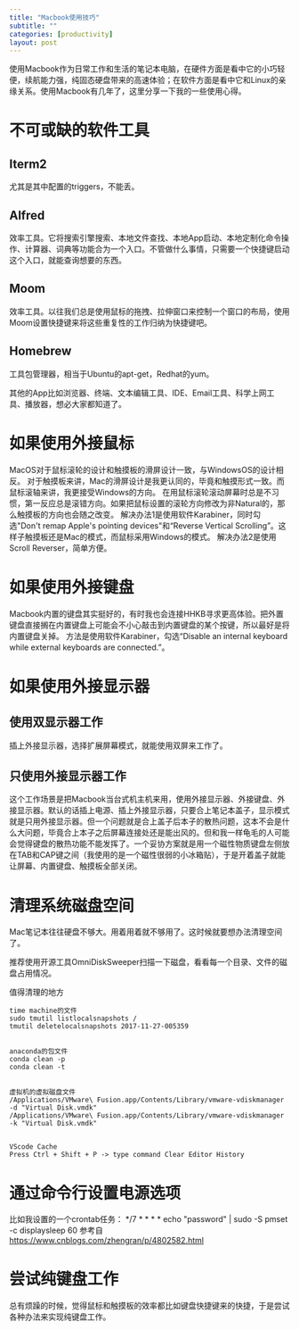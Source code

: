 ```yaml
---
title: "Macbook使用技巧"
subtitle: ""
categories: [productivity]
layout: post
---
```

使用Macbook作为日常工作和生活的笔记本电脑，在硬件方面是看中它的小巧轻便，续航能力强，纯固态硬盘带来的高速体验；在软件方面是看中它和Linux的亲缘关系。使用Macbook有几年了，这里分享一下我的一些使用心得。


# 不可或缺的软件工具

## Iterm2

尤其是其中配置的triggers，不能丢。

## Alfred

效率工具。它将搜索引擎搜索、本地文件查找、本地App启动、本地定制化命令操作、计算器、词典等功能合为一个入口。不管做什么事情，只需要一个快捷键启动这个入口，就能查询想要的东西。

## Moom

效率工具。以往我们总是使用鼠标的拖拽、拉伸窗口来控制一个窗口的布局，使用Moom设置快捷键来将这些重复性的工作归纳为快捷键吧。

## Homebrew

工具包管理器，相当于Ubuntu的apt-get，Redhat的yum。

其他的App比如浏览器、终端、文本编辑工具、IDE、Email工具、科学上网工具、播放器，想必大家都知道了。




# 如果使用外接鼠标

MacOS对于鼠标滚轮的设计和触摸板的滑屏设计一致，与WindowsOS的设计相反。
对于触摸板来讲，Mac的滑屏设计是我更认同的，毕竟和触摸形式一致。而鼠标滚轴来讲，我更接受Windows的方向。
在用鼠标滚轮滚动屏幕时总是不习惯，第一反应总是滚错方向。如果把鼠标设置的滚轮方向修改为非Natural的，那么触摸板的方向也会随之改变。
解决办法1是使用软件Karabiner，同时勾选"Don't remap Apple's pointing devices"和“Reverse Vertical Scrolling”。这样子触摸板还是Mac的模式，而鼠标采用Windows的模式。
解决办法2是使用Scroll Reverser，简单方便。


# 如果使用外接键盘

Macbook内置的键盘其实挺好的，有时我也会连接HHKB寻求更高体验。把外置键盘直接搁在内置键盘上可能会不小心敲击到内置键盘的某个按键，所以最好是将内置键盘关掉。
方法是使用软件Karabiner，勾选“Disable an internal keyboard while external keyboards are connected.”。



# 如果使用外接显示器

## 使用双显示器工作

插上外接显示器，选择扩展屏幕模式，就能使用双屏来工作了。

## 只使用外接显示器工作

这个工作场景是把Macbook当台式机主机来用，使用外接显示器、外接键盘、外接显示器。默认的话插上电源、插上外接显示器，只要合上笔记本盖子，显示模式就是只用外接显示器。但一个问题就是合上盖子后本子的散热问题，这本不会是什么大问题，毕竟合上本子之后屏幕连接处还是能出风的。但和我一样龟毛的人可能会觉得键盘的散热功能不能发挥了。一个妥协方案就是用一个磁性物质键盘左侧放在TAB和CAP键之间（我使用的是一个磁性很弱的小冰箱贴），于是开着盖子就能让屏幕、内置键盘、触摸板全部关闭。




# 清理系统磁盘空间

Mac笔记本往往硬盘不够大。用着用着就不够用了。这时候就要想办法清理空间了。

推荐使用开源工具OmniDiskSweeper扫描一下磁盘，看看每一个目录、文件的磁盘占用情况。


值得清理的地方

    time machine的文件
    sudo tmutil listlocalsnapshots /
    tmutil deletelocalsnapshots 2017-11-27-005359


    anaconda的包文件
    conda clean -p
    conda clean -t


    虚拟机的虚拟磁盘文件
    /Applications/VMware\ Fusion.app/Contents/Library/vmware-vdiskmanager -d "Virtual Disk.vmdk"
    /Applications/VMware\ Fusion.app/Contents/Library/vmware-vdiskmanager -k "Virtual Disk.vmdk"


    VScode Cache
    Press Ctrl + Shift + P -> type command Clear Editor History


# 通过命令行设置电源选项

比如我设置的一个crontab任务：
*/7 * * * * echo "password" | sudo -S  pmset -c displaysleep 60
参考自 https://www.cnblogs.com/zhengran/p/4802582.html


# 尝试纯键盘工作

总有烦躁的时候，觉得鼠标和触摸板的效率都比如键盘快捷键来的快捷，于是尝试各种办法来实现纯键盘工作。



